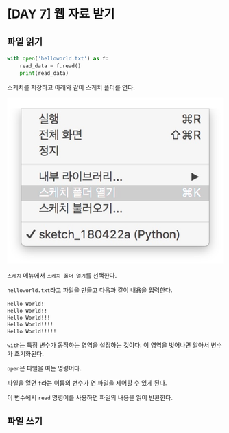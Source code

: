 # [DAY 7] 웹 자료 받기

## 파일 읽기

```python
with open('helloworld.txt') as f:
    read_data = f.read()
    print(read_data)
```

스케치를 저장하고 아래와 같이 스케치 폴더를 연다.

![day7_00](img/day7_00.jpg)

`스케치` 메뉴에서 `스케치 폴더 열기`를 선택한다.

`helloworld.txt`라고 파일을 만들고 다음과 같이 내용을 입력한다.

```textile
Hello World!
Hello World!!
Hello World!!!
Hello World!!!!
Hello World!!!!!
```

`with`는 특정 변수가 동작하는 영역을 설정하는 것이다. 이 영역을 벗어나면 알아서 변수가 초기화된다.

`open`은 파일을 여는 명령어다.

파일을 열면 `f`라는 이름의 변수가 연 파일을 제어할 수 있게 된다.

이 변수에서 `read` 명령어를 사용하면 파일의 내용을 읽어 반환한다.

## 파일 쓰기
